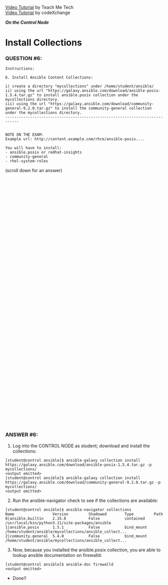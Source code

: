 <a href="https://www.youtube.com/watch?v=yn_feC84g4Y&list=PLYB6dfdhWDePZf4fd4YgGGtSX_vHKv5vz&index=4">Video Tutorial</a> by Teach Me Tech \
<a href="https://www.youtube.com/watch?v=FgBzX0qiQi4&list=PLL_setXLS0tiYMipvQI4oUGkJwhOhn42J&index=5">Video Tutorial</a> by codeXchange

***On the Control Node***

# Install Collections
### QUESTION #6:
```
Instructions:

6. Install Ansible Content Collections:

i) create a directory "mycollections" under /home/student/ansible/
ii) using the url "https://galaxy.ansible.com/download/ansible-posix-1.5.4.tar.gz" to install ansible.posix collection under the mycollections directory.
iii) using the url "https://galaxy.ansible.com/download/community-general-9.2.0.tar.gz" to install the community-general collection under the mycollections directory.
----------------------------------------------------------------------------


NOTE ON THE EXAM:
Example url: http://content.example.com/rhce/ansible-posix....

You will have to install:
- ansible.posix or redhat-insights
- community-general
- rhel-system-roles
```

(scroll down for an answer)
<br/><br/><br/><br/><br/><br/><br/><br/><br/><br/><br/><br/><br/><br/><br/><br/><br/><br/><br/><br/><br/><br/><br/><br/>
<br/><br/><br/><br/><br/><br/><br/><br/><br/><br/><br/><br/><br/><br/><br/><br/><br/><br/><br/><br/><br/><br/><br/><br/>

### ANSWER #6:

1) Log into the CONTROL NODE as student; download and install the collections:
```
[student@control ansible]$ ansible-galaxy collection install https://galaxy.ansible.com/download/ansible-posix-1.5.4.tar.gz -p mycollections/
<output omitted>
[student@control ansible]$ ansible-galaxy collection install https://galaxy.ansible.com/download/community-general-9.2.0.tar.gz -p mycollections/
<output omitted>
```

2) Run the ansible-navigator check to see if the collections are available:
```
[student@control ansible]$ ansible-navigator collections
Name                 Version         Shadowed        Type         Path
0|ansible.builtin    2.15.0          False           contained    /usr/local/bin/python3.11/site-packages/ansible
1|ansible.posix      1.5.1           False           bind_mount   /home/student/ansible/mycollections/ansible_collect...
2|community.general  5.4.0           False           bind_mount   /home/student/ansible/mycollections/ansible_collect...
```

3) Now, because you installed the ansible.posix collection, you are able to lookup ansible documentation on firewalld:
```
[student@control ansible]$ ansible-doc firewalld
<output omitted>
```

* Done!!
